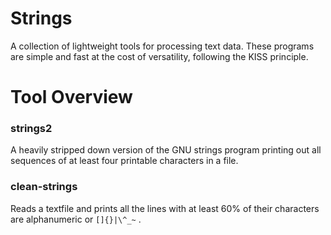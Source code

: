 # Strings
A collection of lightweight tools for processing text data.
These programs are simple and fast at the cost of versatility, following the KISS principle.

# Tool Overview
### strings2
A heavily stripped down version of the GNU strings program printing out all sequences of at least four printable characters in a file.
### clean-strings
Reads a textfile and prints all the lines with at least 60% of their characters are alphanumeric or `[]{}|\^_~` .
